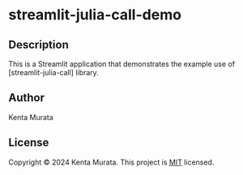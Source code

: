 # streamlit-julia-call-demo

## Description

This is a Streamlit application that demonstrates the example use of [streamlit-julia-call] library.

## Author

Kenta Murata

## License

Copyright &copy; 2024 Kenta Murata.
This project is [MIT](LICENSE.txt) licensed.
